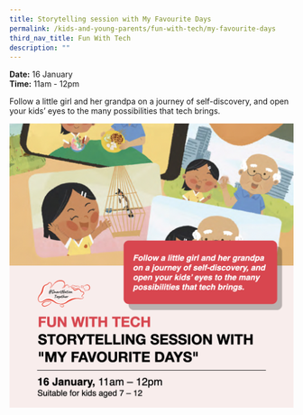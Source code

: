 ```yaml
---
title: Storytelling session with My Favourite Days
permalink: /kids-and-young-parents/fun-with-tech/my-favourite-days
third_nav_title: Fun With Tech
description: ""
---
```


**Date:** 16 January
<br> **Time:** 11am - 12pm

Follow a little girl and her grandpa on a journey of self-discovery, and open your kids’ eyes to the many possibilities that tech brings. 

![Alt text for image on Isomer site](/images/16-Jan-kids.png)